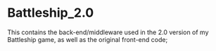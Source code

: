 # Battleship_2.0
This contains the back-end/middleware used in the 2.0 version of my Battleship game, as well as the original front-end code;
